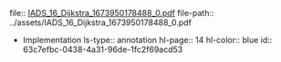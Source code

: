 file:: [IADS_16_Dijkstra_1673950178488_0.pdf](../assets/IADS_16_Dijkstra_1673950178488_0.pdf)
file-path:: ../assets/IADS_16_Dijkstra_1673950178488_0.pdf

- Implementation
  ls-type:: annotation
  hl-page:: 14
  hl-color:: blue
  id:: 63c7efbc-0438-4a31-96de-1fc2f69acd53